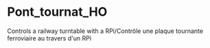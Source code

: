 # Pont_tournat_HO
 Controls a railway turntable with a RPi/Contrôle une plaque tournante ferroviaire au travers d'un RPi
